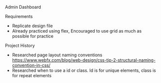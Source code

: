 Admin Dashboard

Requirements
- Replicate design file
- Already practiced using flex, Encouraged to use grid as much as possible for practice

Project History
- Researched page layout naming conventions https://www.webfx.com/blog/web-design/css-tip-2-structural-naming-convention-in-css/
- Researched when to use a id or class. Id is for unique elements, class is for repeat elements